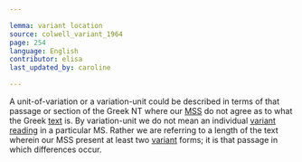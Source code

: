 ```yaml
---

lemma: variant location
source: colwell_variant_1964
page: 254
language: English
contributor: elisa
last_updated_by: caroline

---
```


A unit-of-variation or a variation-unit could be described in terms of that passage or section of the Greek NT where our [MSS](manuscript.html) do not agree as to what the Greek [text](text.html) is. By variation-unit we do not mean an individual [variant reading](readingVariant.html) in a particular MS. Rather we are referring to a length of the text wherein our MSS present at least two [variant](variant.html) forms; it is that passage in which differences occur.
